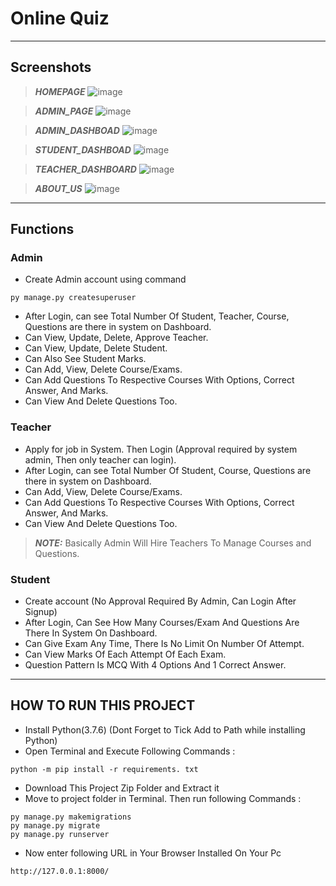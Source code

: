 # Online Quiz
---
## Screenshots
>**_HOMEPAGE_**
![image](https://user-images.githubusercontent.com/78221502/175472050-6f065a5c-295d-4f17-a22a-d1ec05334f10.png)

>**_ADMIN_PAGE_**
![image](https://user-images.githubusercontent.com/78221502/175472220-7acc9d44-96e1-4fd1-95ea-ef4e4e029089.png)

>**_ADMIN_DASHBOAD_**
>![image](https://user-images.githubusercontent.com/78221502/175473072-05f933dd-0db2-4715-904b-2374f4454e70.png)


>**_STUDENT_DASHBOAD_**
![image](https://user-images.githubusercontent.com/78221502/175472583-09356ccc-159b-497c-b877-1387a996a991.png)

>**_TEACHER_DASHBOARD_**
![image](https://user-images.githubusercontent.com/78221502/175472798-331f0f09-9556-42b0-bead-4d72a2935e16.png)

>**_ABOUT_US_**
![image](https://user-images.githubusercontent.com/78221502/175472870-cf280c6c-3b42-4f0f-a431-d7ea6279e6af.png)



---
## Functions
### Admin
- Create Admin account using command
```
py manage.py createsuperuser
```
- After Login, can see Total Number Of Student, Teacher, Course, Questions are there in system on Dashboard.
- Can View, Update, Delete, Approve Teacher.
- Can View, Update, Delete Student.
- Can Also See Student Marks.
- Can Add, View, Delete Course/Exams.
- Can Add Questions To Respective Courses With Options, Correct Answer, And Marks.
- Can View And Delete Questions Too.

### Teacher
- Apply for job in System. Then Login (Approval required by system admin, Then only teacher can login).
- After Login, can see Total Number Of Student, Course, Questions are there in system on Dashboard.
- Can Add, View, Delete Course/Exams.
- Can Add Questions To Respective Courses With Options, Correct Answer, And Marks.
- Can View And Delete Questions Too.
> **_NOTE:_**  Basically Admin Will Hire Teachers To Manage Courses and Questions.

### Student
- Create account (No Approval Required By Admin, Can Login After Signup)
- After Login, Can See How Many Courses/Exam And Questions Are There In System On Dashboard.
- Can Give Exam Any Time, There Is No Limit On Number Of Attempt.
- Can View Marks Of Each Attempt Of Each Exam.
- Question Pattern Is MCQ With 4 Options And 1 Correct Answer.
---

## HOW TO RUN THIS PROJECT
- Install Python(3.7.6) (Dont Forget to Tick Add to Path while installing Python)
- Open Terminal and Execute Following Commands :
```
python -m pip install -r requirements. txt
```
- Download This Project Zip Folder and Extract it
- Move to project folder in Terminal. Then run following Commands :
```
py manage.py makemigrations
py manage.py migrate
py manage.py runserver
```
- Now enter following URL in Your Browser Installed On Your Pc 
```
http://127.0.0.1:8000/
```
